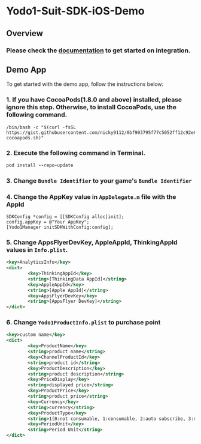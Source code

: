 # Yodo1-Suit-SDK-iOS-Demo

## Overview

### Please check the [documentation](https://github.com/Yodo1Games/Suit-Document/blob/master/README.md) to get started on integration.

## Demo App
To get started with the demo app, follow the instructions below:

### 1. If you have CocoaPods(1.8.0 and above) installed, please ignore this step. Otherwise, to install CocoaPods, use the following command.

```
/bin/bash -c "$(curl -fsSL https://gist.githubusercontent.com/nicky9112/0bf903795f77c5052ff12c92e629f975/raw/a8783d03c96b8d1d50f92977bfa0112711fbc57a/install-cocoapods.sh)"
```

### 2. Execute the following command in Terminal.

```ruby
pod install --repo-update
```

### 3. Change `Bundle Identifier` to your game's `Bundle Identifier`

### 4. Change the AppKey value in `AppDelegate.m` file with the AppId

``` obj-c
SDKConfig *config = [[SDKConfig alloc]init];
config.appKey = @"Your AppKey";
[Yodo1Manager initSDKWithConfig:config];
```
### 5. Change AppsFlyerDevKey, AppleAppId, ThinkingAppId values in `Info.plist`.

``` xml
<key>AnalyticsInfo</key> 
<dict>  
    	<key>ThinkingAppId</key> 
    	<string>[ThinkingData AppId]</string> 
    	<key>AppleAppId</key> 
    	<string>[Apple AppId]</string> 
    	<key>AppsFlyerDevKey</key> 
    	<string>[AppsFlyer DevKey]</string> 
</dict>
```

### 6. Change `Yodo1ProductInfo.plist` to purchase point

``` xml
<key>custom name</key> 
<dict> 
        <key>ProductName</key> 
        <string>product name</string> 
        <key>ChannelProductId</key> 
        <string>product id</string> 
        <key>ProductDescription</key> 
        <string>product description</string> 
        <key>PriceDisplay</key> 
        <string>displayed price</string> 
        <key>ProductPrice</key> 
        <string>product price</string> 
        <key>Currency</key> 
        <string>currency</string> 
        <key>ProductType</key> 
        <string>1(0:not consumable, 1:consumable, 2:auto subscribe, 3:non-auto subscription)</string> 
        <key>PeriodUnit</key> 
        <string>Period Unit</string> 
</dict>
```
